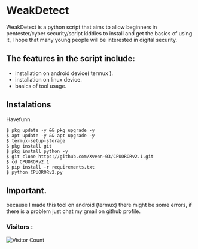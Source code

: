 # WeakDetect
WeakDetect is a python script that aims to allow beginners in pentester/cyber security/script kiddies to install and get the basics of using it, I hope that many young people will be interested in digital security.

## The features in the script include: 
- installation on android device( termux ).
- installation on linux device.
- basics of tool usage.

## Instalations
Havefunn.
```
$ pkg update -y && pkg upgrade -y
$ apt update -y && apt upgrade -y
$ termux-setup-storage
$ pkg install git
$ pkg install python -y
$ git clone https://github.com/Xvenn-03/CPUORORv2.1.git
$ cd CPUORORv2.1
$ pip install -r requirements.txt
$ python CPUORORv2.py
```
## Important.
because I made this tool on android (termux) there might be some errors, if there is a problem just chat my gmail on github profile.

### Visitors :
![Visitor Count](https://profile-counter.glitch.me/Xvenn-03/count.svg)
